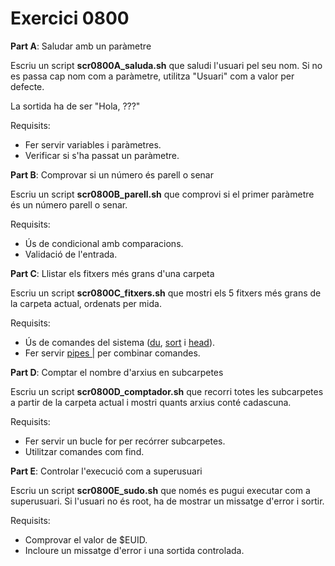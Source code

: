 # Exercici 0800

**Part A**: Saludar amb un paràmetre

Escriu un script **scr0800A_saluda.sh** que saludi l'usuari pel seu nom. Si no es passa cap nom com a paràmetre, utilitza "Usuari" com a valor per defecte.

La sortida ha de ser "Hola, ???"

Requisits:

- Fer servir variables i paràmetres.
- Verificar si s'ha passat un paràmetre.

**Part B**: Comprovar si un número és parell o senar

Escriu un script **scr0800B_parell.sh** que comprovi si el primer paràmetre és un número parell o senar.

Requisits:

- Ús de condicional amb comparacions.
- Validació de l'entrada. 

**Part C**: Llistar els fitxers més grans d'una carpeta

Escriu un script **scr0800C_fitxers.sh** que mostri els 5 fitxers més grans de la carpeta actual, ordenats per mida.

Requisits:

- Ús de comandes del sistema ([du](https://man7.org/linux/man-pages/man1/du.1.html), [sort](https://man7.org/linux/man-pages/man1/sort.1.html) i [head](https://man7.org/linux/man-pages/man1/head.1.html)).
- Fer servir [pipes |](https://en.wikipedia.org/wiki/Pipeline_(Unix)) per combinar comandes. 

**Part D**: Comptar el nombre d'arxius en subcarpetes

Escriu un script **scr0800D_comptador.sh** que recorri totes les subcarpetes a partir de la carpeta actual i mostri quants arxius conté cadascuna.

Requisits:

- Fer servir un bucle for per recórrer subcarpetes.
- Utilitzar comandes com find. 

**Part E**: Controlar l'execució com a superusuari

Escriu un script **scr0800E_sudo.sh** que només es pugui executar com a superusuari. Si l'usuari no és root, ha de mostrar un missatge d'error i sortir.

Requisits:

- Comprovar el valor de $EUID.
- Incloure un missatge d'error i una sortida controlada. 

